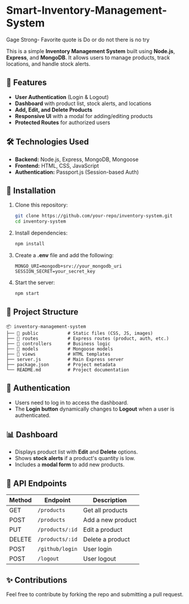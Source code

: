 # Smart-Inventory-Management-System
Gage Strong- Favorite quote is Do or do not there is no try


This is a simple **Inventory Management System** built using **Node.js**, **Express**, and **MongoDB**. It allows users to manage products, track locations, and handle stock alerts.

## 🚀 Features

- **User Authentication** (Login & Logout)
- **Dashboard** with product list, stock alerts, and locations
- **Add, Edit, and Delete Products**
- **Responsive UI** with a modal for adding/editing products
- **Protected Routes** for authorized users

## 🛠️ Technologies Used

- **Backend:** Node.js, Express, MongoDB, Mongoose
- **Frontend:** HTML, CSS, JavaScript
- **Authentication:** Passport.js (Session-based Auth)

## 📌 Installation

1. Clone this repository:
   ```sh
   git clone https://github.com/your-repo/inventory-system.git
   cd inventory-system
   ```
2. Install dependencies:
   ```sh
   npm install
   ```
3. Create a **.env** file and add the following:
   ```env
   MONGO_URI=mongodb+srv://your_mongodb_uri
   SESSION_SECRET=your_secret_key
   ```
4. Start the server:
   ```sh
   npm start
   ```

## 📂 Project Structure

```
📦 inventory-management-system
├── 📂 public           # Static files (CSS, JS, images)
├── 📂 routes           # Express routes (product, auth, etc.)
├── 📂 controllers      # Business logic
├── 📂 models           # Mongoose models
├── 📂 views            # HTML templates
├── server.js          # Main Express server
├── package.json       # Project metadata
└── README.md          # Project documentation
```

## 🔑 Authentication

- Users need to log in to access the dashboard.
- The **Login button** dynamically changes to **Logout** when a user is authenticated.

## 📊 Dashboard

- Displays product list with **Edit** and **Delete** options.
- Shows **stock alerts** if a product's quantity is low.
- Includes a **modal form** to add new products.

## 🔄 API Endpoints

| Method | Endpoint        | Description       |
| ------ | --------------- | ----------------- |
| GET    | `/products`     | Get all products  |
| POST   | `/products`     | Add a new product |
| PUT    | `/products/:id` | Edit a product    |
| DELETE | `/products/:id` | Delete a product  |
| POST   | `/github/login`   | User login        |
| POST   | `/logout`  | User logout       |

## ✨ Contributions

Feel free to contribute by forking the repo and submitting a pull request.



